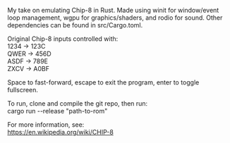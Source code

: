 My take on emulating Chip-8 in Rust. Made using winit for window/event loop management, wgpu for graphics/shaders, and rodio for sound. Other dependencies can be found in src/Cargo.toml.

Original Chip-8 inputs controlled with:\
1234 -> 123C\
QWER -> 456D\
ASDF -> 789E\
ZXCV -> A0BF

Space to fast-forward, escape to exit the program, enter to toggle fullscreen.

To run, clone and compile the git repo, then run:\
cargo run --release "path-to-rom"

For more information, see:\
https://en.wikipedia.org/wiki/CHIP-8
